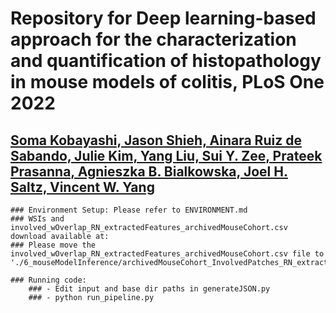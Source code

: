 # Repository for Deep learning-based approach for the characterization and quantification of histopathology in mouse models of colitis, PLoS One 2022

## [Soma Kobayashi, Jason Shieh, Ainara Ruiz de Sabando, Julie Kim, Yang Liu, Sui Y. Zee, Prateek Prasanna, Agnieszka B. Bialkowska, Joel H. Saltz, Vincent W. Yang](https://journals.plos.org/plosone/article?id=10.1371/journal.pone.0268954)

	### Environment Setup: Please refer to ENVIRONMENT.md
	### WSIs and involved_wOverlap_RN_extractedFeatures_archivedMouseCohort.csv download available at: 
	### Please move the involved_wOverlap_RN_extractedFeatures_archivedMouseCohort.csv file to './6_mouseModelInference/archivedMouseCohort_InvolvedPatches_RN_extracted_features'
	
	### Running code:
		### - Edit input and base dir paths in generateJSON.py
		### - python run_pipeline.py 
